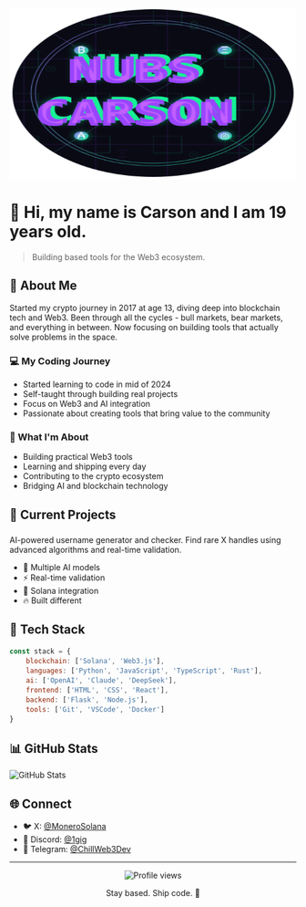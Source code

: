 <div align="center">
  <img src="https://github.com/NubsCarson/NubsCarson/blob/main/ProfileLogo.svg" width="1200" height="300" style="max-width: 100%;">
</div>

# 👋 Hi, my name is Carson and I am 19 years old.

> Building based tools for the Web3 ecosystem.

## 🚀 About Me

Started my crypto journey in 2017 at age 13, diving deep into blockchain tech and Web3. Been through all the cycles - bull markets, bear markets, and everything in between. Now focusing on building tools that actually solve problems in the space.

### 💻 My Coding Journey
- Started learning to code in mid of 2024
- Self-taught through building real projects
- Focus on Web3 and AI integration
- Passionate about creating tools that bring value to the community

### 🎯 What I'm About
- Building practical Web3 tools
- Learning and shipping every day
- Contributing to the crypto ecosystem
- Bridging AI and blockchain technology

## 🚀 Current Projects

### 
AI-powered username generator and checker. Find rare X handles using advanced algorithms and real-time validation.
- 🤖 Multiple AI models
- ⚡ Real-time validation
- 💎 Solana integration
- 🔥 Built different

## 💫 Tech Stack

```js
const stack = {
    blockchain: ['Solana', 'Web3.js'],
    languages: ['Python', 'JavaScript', 'TypeScript', 'Rust'],
    ai: ['OpenAI', 'Claude', 'DeepSeek'],
    frontend: ['HTML', 'CSS', 'React'],
    backend: ['Flask', 'Node.js'],
    tools: ['Git', 'VSCode', 'Docker']
}
```

## 📊 GitHub Stats

![GitHub Stats](https://github-readme-stats.vercel.app/api?username=NubsCarson&show_icons=true&theme=radical)

## 🌐 Connect

- 🐦 X: [@MoneroSolana](https://x.com/monerosolana)
- 💬 Discord: [@1gig](https://discord.com/users/1284887060825509890)
- 📱 Telegram: [@ChillWeb3Dev](https://t.me/ChillWeb3Dev)

---

<div align="center">
  <img src="https://komarev.com/ghpvc/?username=NubsCarson&color=blueviolet" alt="Profile views">
  
  <p>Stay based. Ship code. 🚀</p>
</div> 
